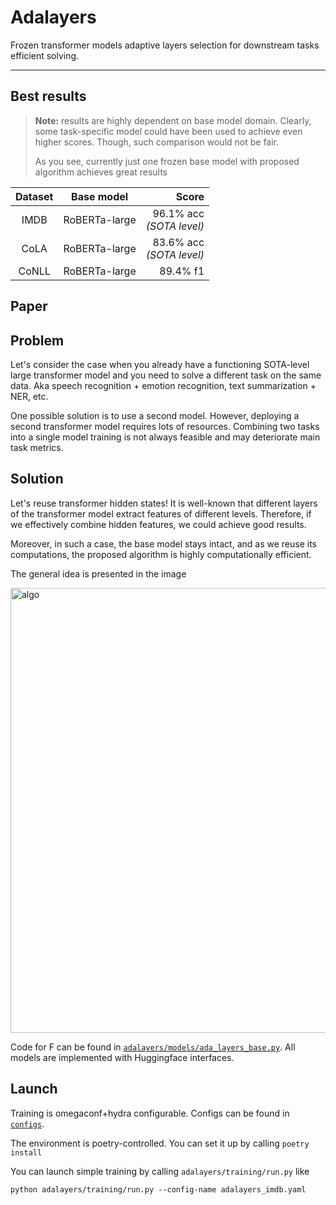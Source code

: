 # Adalayers

Frozen transformer models adaptive layers selection
for downstream tasks efficient solving.

---

## Best results

> **Note:** results are highly dependent on base model domain.
> Clearly, some task-specific model could have been used to
> achieve even higher scores. Though, such
> comparison would not be fair.
>
> As you see, currently just one frozen base model with proposed algorithm achieves great results

| Dataset | Base model | Score |
|:-----------:|:--------------:|---------:|
| IMDB        | RoBERTa-large  | 96.1% acc <br>*(SOTA level)* |
| CoLA        | RoBERTa-large  | 83.6% acc <br>*(SOTA level)* |
| CoNLL       | RoBERTa-large  | 89.4% f1  |

## Paper

[]()

## Problem

Let's consider the case when you already have a functioning SOTA-level large transformer model and you need to solve a different task on the same data.
Aka speech recognition + emotion recognition, text summarization + NER, etc.

One possible solution is to use a second model.
However, deploying a second transformer model requires lots of resources.
Combining two tasks into a single model training is not always feasible and may
deteriorate main task metrics.

## Solution

Let's reuse transformer hidden states! It is well-known that different
layers of the transformer model extract features of different levels. Therefore,
if we effectively combine hidden features, we could achieve good results.

Moreover, in such a case, the base model stays intact, and as we reuse its computations,
the proposed algorithm is highly computationally efficient.

The general idea is presented in the image

<img width="712" alt="algo" src="https://github.com/alexdremov/adalayers/assets/25539425/abbddae1-ba58-46cc-ad9a-672d38dca68f">

Code for F can be found in [`adalayers/models/ada_layers_base.py`](https://github.com/alexdremov/adalayers/blob/main/adalayers/models/ada_layers_base.py).
All models are implemented with Huggingface interfaces.

## Launch

Training is omegaconf+hydra configurable. Configs can be found in [`configs`](https://github.com/alexdremov/adalayers/tree/main/configs).

The environment is poetry-controlled. You can set it up by calling `poetry install`

You can launch simple training by calling `adalayers/training/run.py` like

```
python adalayers/training/run.py --config-name adalayers_imdb.yaml
```
